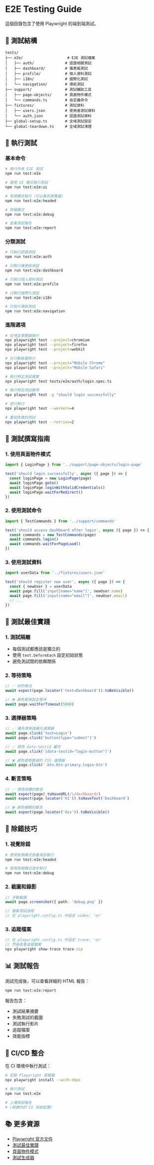 # E2E Testing Guide

這個目錄包含了使用 Playwright 的端到端測試。

## 📁 測試結構

```
tests/
├── e2e/                    # E2E 測試檔案
│   ├── auth/              # 認證相關測試
│   ├── dashboard/         # 儀表板測試
│   ├── profile/           # 個人資料測試
│   ├── i18n/              # 國際化測試
│   └── navigation/        # 導航測試
├── support/               # 測試輔助工具
│   ├── page-objects/      # 頁面物件模式
│   └── commands.ts        # 自定義命令
├── fixtures/              # 測試資料
│   ├── users.json         # 使用者測試資料
│   └── auth.json          # 認證測試資料
├── global-setup.ts        # 全域測試設定
└── global-teardown.ts     # 全域測試清理
```

## 🚀 執行測試

### 基本命令

```bash
# 執行所有 E2E 測試
npm run test:e2e

# 使用 UI 模式執行測試
npm run test:e2e:ui

# 有頭模式執行（可以看到瀏覽器）
npm run test:e2e:headed

# 除錯模式
npm run test:e2e:debug

# 查看測試報告
npm run test:e2e:report
```

### 分類測試

```bash
# 只執行認證測試
npm run test:e2e:auth

# 只執行儀表板測試
npm run test:e2e:dashboard

# 只執行個人資料測試
npm run test:e2e:profile

# 只執行國際化測試
npm run test:e2e:i18n

# 只執行導航測試
npm run test:e2e:navigation
```

### 進階選項

```bash
# 在特定瀏覽器執行
npx playwright test --project=chromium
npx playwright test --project=firefox
npx playwright test --project=webkit

# 在行動裝置執行
npx playwright test --project="Mobile Chrome"
npx playwright test --project="Mobile Safari"

# 執行特定測試檔案
npx playwright test tests/e2e/auth/login.spec.ts

# 執行特定測試案例
npx playwright test -g "should login successfully"

# 並行執行
npx playwright test --workers=4

# 重試失敗的測試
npx playwright test --retries=2
```

## 📝 測試撰寫指南

### 1. 使用頁面物件模式

```typescript
import { LoginPage } from '../support/page-objects/login-page'

test('should login successfully', async ({ page }) => {
  const loginPage = new LoginPage(page)
  await loginPage.goto()
  await loginPage.loginWithValidCredentials()
  await loginPage.waitForRedirect()
})
```

### 2. 使用測試命令

```typescript
import { TestCommands } from '../support/commands'

test('should access dashboard after login', async ({ page }) => {
  const commands = new TestCommands(page)
  await commands.login()
  await commands.waitForPageLoad()
})
```

### 3. 使用測試資料

```typescript
import userData from '../fixtures/users.json'

test('should register new user', async ({ page }) => {
  const { newUser } = userData
  await page.fill('input[name="name"]', newUser.name)
  await page.fill('input[name="email"]', newUser.email)
  // ...
})
```

## 🎯 測試最佳實踐

### 1. 測試隔離
- 每個測試都應該是獨立的
- 使用 `test.beforeEach` 設定初始狀態
- 避免測試間的依賴關係

### 2. 等待策略
```typescript
// ✅ 好的做法
await expect(page.locator('text=Dashboard')).toBeVisible()

// ❌ 避免使用固定等待
await page.waitForTimeout(5000)
```

### 3. 選擇器策略
```typescript
// ✅ 優先使用語義化選擇器
await page.click('text=Login')
await page.click('button[type="submit"]')

// ✅ 使用 data-testid 屬性
await page.click('[data-testid="login-button"]')

// ❌ 避免使用脆弱的 CSS 選擇器
await page.click('.btn.btn-primary.login-btn')
```

### 4. 斷言策略
```typescript
// ✅ 使用具體的斷言
await expect(page).toHaveURL(/\/dashboard/)
await expect(page.locator('h1')).toHaveText('Dashboard')

// ❌ 避免模糊的斷言
await expect(page.locator('div')).toBeVisible()
```

## 🐛 除錯技巧

### 1. 視覺除錯
```bash
# 使用有頭模式查看測試執行
npm run test:e2e:headed

# 使用除錯模式逐步執行
npm run test:e2e:debug
```

### 2. 截圖和錄影
```typescript
// 手動截圖
await page.screenshot({ path: 'debug.png' })

// 錄製測試過程
// 在 playwright.config.ts 中設定 video: 'on'
```

### 3. 追蹤檔案
```typescript
// 在 playwright.config.ts 中設定 trace: 'on'
// 然後查看追蹤檔案
npx playwright show-trace trace.zip
```

## 📊 測試報告

測試完成後，可以查看詳細的 HTML 報告：

```bash
npm run test:e2e:report
```

報告包含：
- 測試結果摘要
- 失敗測試的截圖
- 測試執行影片
- 追蹤檔案
- 效能指標

## 🔧 CI/CD 整合

在 CI 環境中執行測試：

```bash
# 安裝 Playwright 瀏覽器
npx playwright install --with-deps

# 執行測試
npm run test:e2e

# 上傳測試報告
# (根據你的 CI 系統配置)
```

## 📚 更多資源

- [Playwright 官方文件](https://playwright.dev/)
- [測試最佳實踐](https://playwright.dev/docs/best-practices)
- [頁面物件模式](https://playwright.dev/docs/pom)
- [測試生成器](https://playwright.dev/docs/codegen)